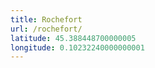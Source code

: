 ```yaml
---
title: Rochefort
url: /rochefort/
latitude: 45.388448700000005
longitude: 0.10232240000000001
---
```

